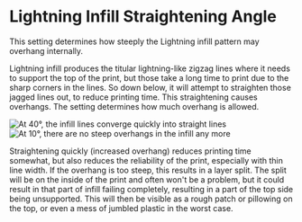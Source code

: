 Lightning Infill Straightening Angle
====
This setting determines how steeply the Lightning infill pattern may overhang internally.

Lightning infill produces the titular lightning-like zigzag lines where it needs to support the top of the print, but those take a long time to print due to the sharp corners in the lines. So down below, it will attempt to straighten those jagged lines out, to reduce printing time. This straightening causes overhangs. The setting determines how much overhang is allowed.

![At 40°, the infill lines converge quickly into straight lines](../images/lightning_infill_straightening_angle_40.png)
![At 10°, there are no steep overhangs in the infill any more](../images/lightning_infill_straightening_angle_10.png)

Straightening quickly (increased overhang) reduces printing time somewhat, but also reduces the reliability of the print, especially with thin line width. If the overhang is too steep, this results in a layer split. The split will be on the inside of the print and often won't be a problem, but it could result in that part of infill failing completely, resulting in a part of the top side being unsupported. This will then be visible as a rough patch or pillowing on the top, or even a mess of jumbled plastic in the worst case.
